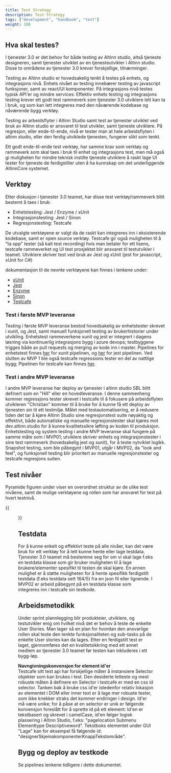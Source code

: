 ```yaml
---
title: Test Strategy
description: Test Strategy
tags: ["development", "handbook", "test"]
weight: 100
---
```


## Hva skal testes?
I tjenester 3.0 er det behov for både testing av Altinn studio, altså tjeneste designeren, samt tjenester
utviklet av en tjenesteutvikler i Altinn studio. Disse to områdene av tjenester 3.0 krever forskjellige,
tilnærminger.

Testing av Altinn studio er hovedsakelig tenkt å testes på enhets, og integrasjons nivå. Enhets nivået
av testing innebærer testing av javascript funksjoner, samt av react/UI komponenter. På integrasjons nivå
testes typisk API'er og mindre services: Effektiv enhets testing og integrasjons testing krever ett godt test rammeverk
som tjenester 3.0 utviklere lett kan ta i bruk, og som kan lett integreres med den nåværende kodebase og nåværende 
bygg verktøy. 

Testing av arbeidsflyter i Altinn Studio samt test av tjenester utviklet ved bruk av Altinn studio er ansvaret til
test utvikler, samt tjeneste utviklere. På regresjon, eller ende-til-ende, nivå er tester man at hele arbeidsflyten i altinn studio, 
eller den ferdig utviklede tjenesten, fungerer slikt som tenkt.  

Ett godt ende-til-ende test verktøy, har samme krav som verktøy og rammeverk som skal taes i bruk til enhet og integrasjons test,
men må også gi muligheten for mindre teknisk instilte tjeneste utviklere å raskt lage UI tester for tjeneste de ferdigstiller uten å
ha kunnskap om det underliggende AltinnCore systemet. 

## Verktøy
Etter diskusjon i tjenester 3.0 teamet, har disse test verktøy/rammeverk blitt bestemt å taes i bruk:  
 - Enhetstesting: Jest / Enzyme / xUnit 
 - Integrasjonstesting: Jest / Sinon  
 - Regresjonstesting: Testcafe  

 De utvalgte verktøyene er valgt da de raskt kan integreres inn i eksisterende kodebase, samt er open source verktøy. Testcafe
 gir også muligheten til å "ta opp" tester (så kalt test recording) hvis man betaler for ett lisens, testcafe rammeverket og UI
 test prosjektet blir ansvaret til testutvikler i teamet. Utviklere skriver test ved bruk av Jest og xUnit (jest for javascript, xUnit for C#)

dokumentasjon til de nevnte verktøyene kan finnes i lenkene under:  
 - [xUnit](https://xunit.github.io/)
 - [Jest](https://jestjs.io/)  
 - [Enzyme](http://airbnb.io/enzyme/)  
 - [Sinon](https://sinonjs.org/)  
 - [Testcafe](https://testcafe.devexpress.com/)  


### Test i første MVP leveranse
Testing i første MVP leveranse bestod hovedsakelig av enhetstester skrevet i xunit, og Jest, samt manuell funksjonell testing av brukerhistorier under utvikling. Enhetstest rammeverkene xunit og jest er integrert i dagens løsning via kontinuerlig integrasjons bygg i azure devops; testbyggene trigges både av pull requests og merging av kode inn i master. Pipelines for enhetstest finnes [her](https://dev.azure.com/brreg/altinn-studio/_build?definitionId=22) for xunit pipelinen, og [her](https://dev.azure.com/brreg/altinn-studio/_build?definitionId=26) for jest pipelinen. Ved slutten av MVP 1 ble også testcafe regressions tester en del av nattlige bygg; Pipelinen for testcafe kan finnes [her](https://dev.azure.com/brreg/altinn-studio/_build?definitionId=25).


### Test i andre MVP leveranse
I andre MVP leveranse har deploy av tjenester i altinn studio SBL blitt definert som en "Hill" eller en hovedleveranse. I denne sammenheng kommer regressjons tester skrevet i testcafe til å fokusere på arbeidsflyten utvikleren "Christian" kommer til å bruke for å kunne få ett deploy av tjenesten sin til ett testmiljø. Målet med testautomatisering, er å redusere tiden det tar å kjøre Altinn Studio sine regresjonstest suite nøyaktig og effektivt, både automatiske og manuelle regresjonstester skal kjøres mot dev.altinn.studio for å kunne kvalitetssikre løfting av koden til produksjon. Enhetstesting og system testing i andre MVP leveranse skal fungere på samme måte som i MVP01; utviklere skriver enhets og integrasjonstester i sine test rammeverk (hovedsakelig jest og xunit), for å teste nytviklet logikk. Snapshot testing, som ble påbegynt i MVP01, utgår i MVP02, da "look and feel", og funksjonell testing blir prioritert av manuelle regresjonstester og testcafe regresjons suiten. 

## Test nivåer
Pyramide figuren under viser en overordnet struktur av de ulike test nivåene, samt de mulige verktøyene og rollen som har ansvaret
for test på hvert testnivå.

{{<figure src="testing_pyramid.jpeg?width=400" title="Testpyramiden" >}}

## Testdata
For å kunne enkelt og effektivt teste på alle nivåer, kan det være bruk for ett verktøy for å lett
kunne hente eller lage testdata. Tjenester 3.0 teamet må bestemme seg for om vi skal lage f.eks en testdata klasse som gir bruker muligheten til å lage brukere/elementer spesifikt til testen de skal kjøre. En annen mulighet er å støtte muligheten for å hente spesifikk ferdigstilt testdata (f.eks testdata sett 164/5) fra en json fil eller lignende. I MVP02 er arbeid påbegynt på en testdata klasse som integreres inn i testcafe sin testkode. 

## Arbeidsmetodikk
Under sprint plannlegging blir produkteier, utviklere, og testutvikler enig om hvilket nivå det er behov å teste de enkelte User Stories. Man lager så en plan for hvordan den ansvarlige rollen skal teste den tenkte funksjonaliteten og sub-tasks på de enkelte User stories kan da lages. Etter en ferdigstilt test er laget, gjennomføres det en kvalitetsikkring med ett annet medlem av tjenester 3.0 teamet før testen kan inkluderes i ett bygg-løp.

**Navngivningskonvensjon for element id'er**  
Testcafe sitt test api har forskjellige måter å instansiere Selector objekter som kan brukes i test. Den desiderte letteste og mest robuste måten å definere en Selector i testcafe er med en css id selector. Tanken bak å bruke css id'er istedenfor relativ lokasjon av elementet i DOM eller inner text er å lage mer robuste tester, som ikke knekker straks det kommer endringer i design. Id'er må være unike; for å påse at en selector er unik er følgende konvensjon foreslått for å oprette id på ett element: Id'en er tekstbasert og skrevet i camelCase, id'en følger logisk plassering i Altinn Studio, f.eks: "pagelocation Submenu Elementtype Descriptiveword". Tekstboks elementet under GUI "Lage" kan for eksempel få følgende id: "designerSkjemakomponenterKnappTekstområde".

## Bygg og deploy av testkode 
Se pipelines lenkene tidligere i dette dokumentet.